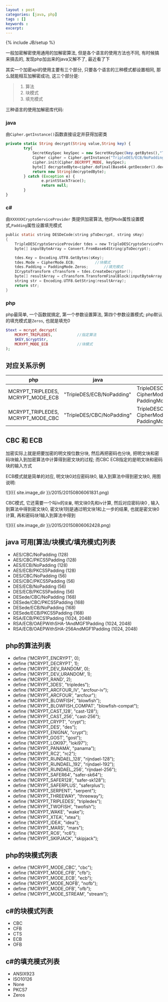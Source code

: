 ```yaml
---
layout : post
categories: [java, php]
tags : []
keywords : 
excerpt: 
---
```

{% include JB/setup %}


一般加密解密使用通用的加解密算法, 但是各个语言的使用方法也不同, 有时候搞来搞去的, 发现php加出来的java又解不了, 最近看了下

其实一个加密api的使用主要有三个部分, 只要各个语言的三种模式都设置相同, 那么就能相互加解密成功, 这三个部分是:

> 1. 算法
> 2. 块模式
> 3. 填充模式

三种语言的使用加解密库代码:

### java

由`Cipher.getInstance()`函数直接设定并获得加密类

```php
private static String decrypt(String value,String key) {
	    try{
    		SecretKeySpec keySpec = new SecretKeySpec(key.getBytes(),"TripleDES");
    		Cipher cipher = Cipher.getInstance("TripleDES/ECB/NoPadding");   //  算法/块模式/填充模式 
    		cipher.init(Cipher.DECRYPT_MODE, keySpec);
    		byte[] decryptedByte=cipher.doFinal(Base64.getDecoder().decode(value.getBytes()));
    		return new String(decryptedByte);
    	} catch (Exception e) {
    			e.printStackTrace();
    			return null;
    	}
}
```

### c\# 

由`XXXXXXCryptoServiceProvider` 类提供加密算法, 他的`Mode`属性设置模式,`Padding`属性设置填充模式

```c
public static string DESDeCode(string pToDecrypt, string sKey)
{
	TripleDESCryptoServiceProvider tdes = new TripleDESCryptoServiceProvider(); //算法
	byte[] inputByteArray = Convert.FromBase64String(pToDecrypt);

	tdes.Key = Encoding.UTF8.GetBytes(sKey);
	tdes.Mode = CipherMode.ECB;			//块模式
	tdes.Padding = PaddingMode.Zeros;		//填充模式
	ICryptoTransform cTransform = tdes.CreateDecryptor();
	byte[] resultArray = cTransform.TransformFinalBlock(inputByteArray, 0, inputByteArray.Length);
	string str = Encoding.UTF8.GetString(resultArray);
	return str;
}
```

### php
php最简单, 一个函数就搞定, 第一个参数设置算法, 第四个参数设置模式;  php默认的填充模式是`Zeros`, 也就是填充0

```php
$text = mcrypt_decrypt(
	MCRYPT_TRIPLEDES,			//指定算法
	$KEY,$cryptStr,
	MCRYPT_MODE_ECB				//块模式
);
```

## 对应关系示例

|php|java|c#|
|---|---|---|
| MCRYPT_TRIPLEDES, MCRYPT_MODE_ECB| "TripleDES/ECB/NoPadding" | TripleDESCryptoServiceProvider, CipherMode.ECB, PaddingMode.Zeros|
| MCRYPT_TRIPLEDES, MCRYPT_MODE_CBC| "TripleDES/CBC/NoPadding" | TripleDESCryptoServiceProvider, CipherMode.CBC, PaddingMode.Zeros|


## CBC 和 ECB

加密实际上就是把要加密的明文按位数分块, 然后再把密码也分块, 把明文块和密码块输入到加密算法中计算得到密文块的过程; 而CBC ECB指定的是明文块和密码块的输入方式

ECB模式就是简单的对应, 明文块0对应密码块0, 输入到算法中得到密文块0, 用图说明:

![]({{ site.image_dir }}/2015/20150806061831.png)

CBC模式, 它还需要一个叫iv的`变量`, 明文块0先和iv计算, 然后对应密码块0 , 输入到算法中得到密文块0, 密文块1则是通过明文块1和上一步的结果, 也就是密文块0计算, 再和密码块1输入到算法中得到

![]({{ site.image_dir }}/2015/20150806062428.png)


## java 可用[算法/块模式/填充模式]列表

* AES/CBC/NoPadding (128)
* AES/CBC/PKCS5Padding (128)
* AES/ECB/NoPadding (128)
* AES/ECB/PKCS5Padding (128)
* DES/CBC/NoPadding (56)
* DES/CBC/PKCS5Padding (56)
* DES/ECB/NoPadding (56)
* DES/ECB/PKCS5Padding (56)
* DESede/CBC/NoPadding (168)
* DESede/CBC/PKCS5Padding (168)
* DESede/ECB/NoPadding (168)
* DESede/ECB/PKCS5Padding (168)
* RSA/ECB/PKCS1Padding (1024, 2048)
* RSA/ECB/OAEPWithSHA-1AndMGF1Padding (1024, 2048)
* RSA/ECB/OAEPWithSHA-256AndMGF1Padding (1024, 2048)

## php的算法列表

* define ('MCRYPT_ENCRYPT', 0);
* define ('MCRYPT_DECRYPT', 1);
* define ('MCRYPT_DEV_RANDOM', 0);
* define ('MCRYPT_DEV_URANDOM', 1);
* define ('MCRYPT_RAND', 2);
* define ('MCRYPT_3DES', "tripledes");
* define ('MCRYPT_ARCFOUR_IV', "arcfour-iv");
* define ('MCRYPT_ARCFOUR', "arcfour");
* define ('MCRYPT_BLOWFISH', "blowfish");
* define ('MCRYPT_BLOWFISH_COMPAT', "blowfish-compat");
* define ('MCRYPT_CAST_128', "cast-128");
* define ('MCRYPT_CAST_256', "cast-256");
* define ('MCRYPT_CRYPT', "crypt");
* define ('MCRYPT_DES', "des");
* define ('MCRYPT_ENIGNA', "crypt");
* define ('MCRYPT_GOST', "gost");
* define ('MCRYPT_LOKI97', "loki97");
* define ('MCRYPT_PANAMA', "panama");
* define ('MCRYPT_RC2', "rc2");
* define ('MCRYPT_RIJNDAEL_128', "rijndael-128");
* define ('MCRYPT_RIJNDAEL_192', "rijndael-192");
* define ('MCRYPT_RIJNDAEL_256', "rijndael-256");
* define ('MCRYPT_SAFER64', "safer-sk64");
* define ('MCRYPT_SAFER128', "safer-sk128");
* define ('MCRYPT_SAFERPLUS', "saferplus");
* define ('MCRYPT_SERPENT', "serpent");
* define ('MCRYPT_THREEWAY', "threeway");
* define ('MCRYPT_TRIPLEDES', "tripledes");
* define ('MCRYPT_TWOFISH', "twofish");
* define ('MCRYPT_WAKE', "wake");
* define ('MCRYPT_XTEA', "xtea");
* define ('MCRYPT_IDEA', "idea");
* define ('MCRYPT_MARS', "mars");
* define ('MCRYPT_RC6', "rc6");
* define ('MCRYPT_SKIPJACK', "skipjack");


## php的块模式列表

* define ('MCRYPT_MODE_CBC', "cbc");
* define ('MCRYPT_MODE_CFB', "cfb");
* define ('MCRYPT_MODE_ECB', "ecb");
* define ('MCRYPT_MODE_NOFB', "nofb");
* define ('MCRYPT_MODE_OFB', "ofb");
* define ('MCRYPT_MODE_STREAM', "stream");

## c\#的块模式列表

* CBC
* CFB
* CTS
* ECB
* OFB

## c\#的填充模式列表

* ANSIX923
* ISO10126
* None
* PKCS7
* Zeros


